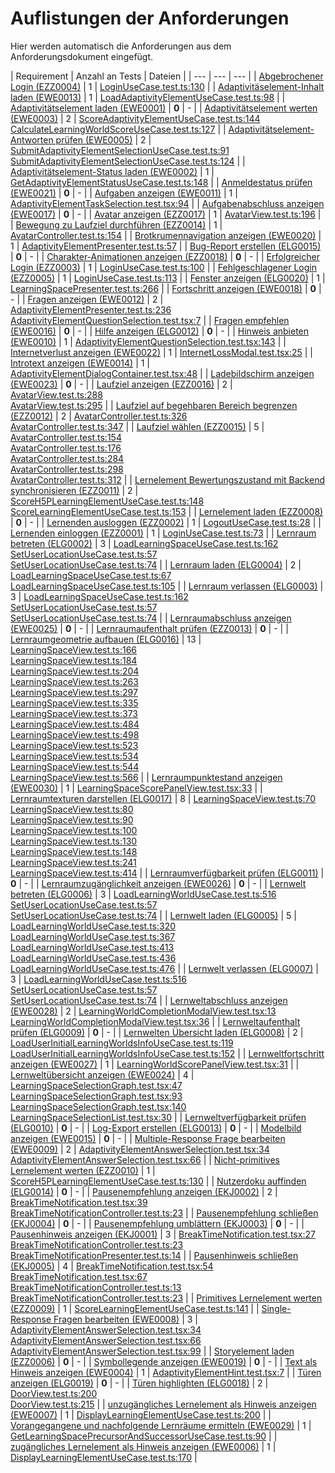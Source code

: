 # Auflistungen der Anforderungen

Hier werden automatisch die Anforderungen aus dem Anforderungsdokument eingefügt.

[//]: # (Script-Start)
| Requirement | Anzahl an Tests | Dateien |
| --- | --- | --- |
| [Abgebrochener Login (EZZ0004)](EZZ0004.md) | 1 | [LoginUseCase.test.ts:130](https://github.com/ProjektAdLer/2D_3D_AdLer/blob/main/src/Components/CoreTest/Application/UseCases/Login/LoginUseCase.test.ts#L130) |
| [Adaptivitäselement-Inhalt laden (EWE0013)](EWE0013.md) | 1 | [LoadAdaptivityElementUseCase.test.ts:98](https://github.com/ProjektAdLer/2D_3D_AdLer/blob/main/src/Components/CoreTest/Application/UseCases/Adaptivity/LoadAdaptivityElementUseCase/LoadAdaptivityElementUseCase.test.ts#L98) |
| [Adaptivitätselement laden (EWE0001)](EWE0001.md) | **0** | - |
| [Adaptivitätselement werten (EWE0003)](EWE0003.md) | 2 | [ScoreAdaptivityElementUseCase.test.ts:144](https://github.com/ProjektAdLer/2D_3D_AdLer/blob/main/src/Components/CoreTest/Application/UseCases/Adaptivity/ScoreAdaptivityElementUseCase/ScoreAdaptivityElementUseCase.test.ts#L144)<br/>[CalculateLearningWorldScoreUseCase.test.ts:127](https://github.com/ProjektAdLer/2D_3D_AdLer/blob/main/src/Components/CoreTest/Application/UseCases/CalculateLearningWorldScore/CalculateLearningWorldScoreUseCase.test.ts#L127) |
| [Adaptivitätselement-Antworten prüfen (EWE0005)](EWE0005.md) | 2 | [SubmitAdaptivityElementSelectionUseCase.test.ts:91](https://github.com/ProjektAdLer/2D_3D_AdLer/blob/main/src/Components/CoreTest/Application/UseCases/Adaptivity/SubmitAdaptivityElementSelectionUseCase/SubmitAdaptivityElementSelectionUseCase.test.ts#L91)<br/>[SubmitAdaptivityElementSelectionUseCase.test.ts:124](https://github.com/ProjektAdLer/2D_3D_AdLer/blob/main/src/Components/CoreTest/Application/UseCases/Adaptivity/SubmitAdaptivityElementSelectionUseCase/SubmitAdaptivityElementSelectionUseCase.test.ts#L124) |
| [Adaptivitätselement-Status laden (EWE0002)](EWE0002.md) | 1 | [GetAdaptivityElementStatusUseCase.test.ts:148](https://github.com/ProjektAdLer/2D_3D_AdLer/blob/main/src/Components/CoreTest/Application/UseCases/Adaptivity/GetAdaptivityElementStatusUseCase/GetAdaptivityElementStatusUseCase.test.ts#L148) |
| [Anmeldestatus prüfen (EWE0021)](EWE0021.md) | **0** | - |
| [Aufgaben anzeigen (EWE0011)](EWE0011.md) | 1 | [AdaptivityElementTaskSelection.test.tsx:94](https://github.com/ProjektAdLer/2D_3D_AdLer/blob/main/src/Components/CoreTest/Presentation/Adaptivity/AdaptivityElement/UIComponents/AdaptivityElementTaskSelection.test.tsx#L94) |
| [Aufgabenabschluss anzeigen (EWE0017)](EWE0017.md) | **0** | - |
| [Avatar anzeigen (EZZ0017)](EZZ0017.md) | 1 | [AvatarView.test.ts:196](https://github.com/ProjektAdLer/2D_3D_AdLer/blob/main/src/Components/CoreTest/Presentation/Babylon/Avatar/AvatarView.test.ts#L196) |
| [Bewegung zu Laufziel durchführen (EZZ0014)](EZZ0014.md) | 1 | [AvatarController.test.ts:154](https://github.com/ProjektAdLer/2D_3D_AdLer/blob/main/src/Components/CoreTest/Presentation/Babylon/Avatar/AvatarController.test.ts#L154) |
| [Brotkrumennavigation anzeigen (EWE0020)](EWE0020.md) | 1 | [AdaptivityElementPresenter.test.ts:57](https://github.com/ProjektAdLer/2D_3D_AdLer/blob/main/src/Components/CoreTest/Presentation/Adaptivity/AdaptivityElement/AdaptivityElementPresenter.test.ts#L57) |
| [Bug-Report erstellen (ELG0015)](ELG0015.md) | **0** | - |
| [Charakter-Animationen anzeigen (EZZ0018)](EZZ0018.md) | **0** | - |
| [Erfolgreicher Login (EZZ0003)](EZZ0003.md) | 1 | [LoginUseCase.test.ts:100](https://github.com/ProjektAdLer/2D_3D_AdLer/blob/main/src/Components/CoreTest/Application/UseCases/Login/LoginUseCase.test.ts#L100) |
| [Fehlgeschlagener Login (EZZ0005)](EZZ0005.md) | 1 | [LoginUseCase.test.ts:113](https://github.com/ProjektAdLer/2D_3D_AdLer/blob/main/src/Components/CoreTest/Application/UseCases/Login/LoginUseCase.test.ts#L113) |
| [Fenster anzeigen (ELG0020)](ELG0020.md) | 1 | [LearningSpacePresenter.test.ts:266](https://github.com/ProjektAdLer/2D_3D_AdLer/blob/main/src/Components/CoreTest/Presentation/Babylon/LearningSpaces/LearningSpacePresenter.test.ts#L266) |
| [Fortschritt anzeigen (EWE0018)](EWE0018.md) | **0** | - |
| [Fragen anzeigen (EWE0012)](EWE0012.md) | 2 | [AdaptivityElementPresenter.test.ts:236](https://github.com/ProjektAdLer/2D_3D_AdLer/blob/main/src/Components/CoreTest/Presentation/Adaptivity/AdaptivityElement/AdaptivityElementPresenter.test.ts#L236)<br/>[AdaptivityElementQuestionSelection.test.tsx:7](https://github.com/ProjektAdLer/2D_3D_AdLer/blob/main/src/Components/CoreTest/Presentation/Adaptivity/AdaptivityElement/UIComponents/AdaptivityElementQuestionSelection.test.tsx#L7) |
| [Fragen empfehlen (EWE0016)](EWE0016.md) | **0** | - |
| [Hilfe anzeigen (ELG0012)](ELG0012.md) | **0** | - |
| [Hinweis anbieten (EWE0010)](EWE0010.md) | 1 | [AdaptivityElementQuestionSelection.test.tsx:143](https://github.com/ProjektAdLer/2D_3D_AdLer/blob/main/src/Components/CoreTest/Presentation/Adaptivity/AdaptivityElement/UIComponents/AdaptivityElementQuestionSelection.test.tsx#L143) |
| [Internetverlust anzeigen (EWE0022)](EWE0022.md) | 1 | [InternetLossModal.test.tsx:25](https://github.com/ProjektAdLer/2D_3D_AdLer/blob/main/src/Components/CoreTest/Presentation/React/GeneralComponents/InternetLossModal/InternetLossModal.test.tsx#L25) |
| [Introtext anzeigen (EWE0014)](EWE0014.md) | 1 | [AdaptivityElementDialogContainer.test.tsx:48](https://github.com/ProjektAdLer/2D_3D_AdLer/blob/main/src/Components/CoreTest/Presentation/Adaptivity/AdaptivityElement/UIComponents/AdaptivityElementDialogContainer.test.tsx#L48) |
| [Ladebildschirm anzeigen (EWE0023)](EWE0023.md) | **0** | - |
| [Laufziel anzeigen (EZZ0016)](EZZ0016.md) | 2 | [AvatarView.test.ts:288](https://github.com/ProjektAdLer/2D_3D_AdLer/blob/main/src/Components/CoreTest/Presentation/Babylon/Avatar/AvatarView.test.ts#L288)<br/>[AvatarView.test.ts:295](https://github.com/ProjektAdLer/2D_3D_AdLer/blob/main/src/Components/CoreTest/Presentation/Babylon/Avatar/AvatarView.test.ts#L295) |
| [Laufziel auf begehbaren Bereich begrenzen (EZZ0012)](EZZ0012.md) | 2 | [AvatarController.test.ts:326](https://github.com/ProjektAdLer/2D_3D_AdLer/blob/main/src/Components/CoreTest/Presentation/Babylon/Avatar/AvatarController.test.ts#L326)<br/>[AvatarController.test.ts:347](https://github.com/ProjektAdLer/2D_3D_AdLer/blob/main/src/Components/CoreTest/Presentation/Babylon/Avatar/AvatarController.test.ts#L347) |
| [Laufziel wählen (EZZ0015)](EZZ0015.md) | 5 | [AvatarController.test.ts:154](https://github.com/ProjektAdLer/2D_3D_AdLer/blob/main/src/Components/CoreTest/Presentation/Babylon/Avatar/AvatarController.test.ts#L154)<br/>[AvatarController.test.ts:176](https://github.com/ProjektAdLer/2D_3D_AdLer/blob/main/src/Components/CoreTest/Presentation/Babylon/Avatar/AvatarController.test.ts#L176)<br/>[AvatarController.test.ts:284](https://github.com/ProjektAdLer/2D_3D_AdLer/blob/main/src/Components/CoreTest/Presentation/Babylon/Avatar/AvatarController.test.ts#L284)<br/>[AvatarController.test.ts:298](https://github.com/ProjektAdLer/2D_3D_AdLer/blob/main/src/Components/CoreTest/Presentation/Babylon/Avatar/AvatarController.test.ts#L298)<br/>[AvatarController.test.ts:312](https://github.com/ProjektAdLer/2D_3D_AdLer/blob/main/src/Components/CoreTest/Presentation/Babylon/Avatar/AvatarController.test.ts#L312) |
| [Lernelement Bewertungszustand mit Backend synchronisieren (EZZ0011)](EZZ0011.md) | 2 | [ScoreH5PLearningElementUseCase.test.ts:148](https://github.com/ProjektAdLer/2D_3D_AdLer/blob/main/src/Components/CoreTest/Application/UseCases/ScoreH5PLearningElement/ScoreH5PLearningElementUseCase.test.ts#L148)<br/>[ScoreLearningElementUseCase.test.ts:153](https://github.com/ProjektAdLer/2D_3D_AdLer/blob/main/src/Components/CoreTest/Application/UseCases/ScoreLearningElement/ScoreLearningElementUseCase.test.ts#L153) |
| [Lernelement laden (EZZ0008)](EZZ0008.md) | **0** | - |
| [Lernenden ausloggen (EZZ0002)](EZZ0002.md) | 1 | [LogoutUseCase.test.ts:28](https://github.com/ProjektAdLer/2D_3D_AdLer/blob/main/src/Components/CoreTest/Application/UseCases/Logout/LogoutUseCase.test.ts#L28) |
| [Lernenden einloggen (EZZ0001)](EZZ0001.md) | 1 | [LoginUseCase.test.ts:73](https://github.com/ProjektAdLer/2D_3D_AdLer/blob/main/src/Components/CoreTest/Application/UseCases/Login/LoginUseCase.test.ts#L73) |
| [Lernraum betreten (ELG0002)](ELG0002.md) | 3 | [LoadLearningSpaceUseCase.test.ts:162](https://github.com/ProjektAdLer/2D_3D_AdLer/blob/main/src/Components/CoreTest/Application/UseCases/LoadLearningSpaceUseCase/LoadLearningSpaceUseCase.test.ts#L162)<br/>[SetUserLocationUseCase.test.ts:57](https://github.com/ProjektAdLer/2D_3D_AdLer/blob/main/src/Components/CoreTest/Application/UseCases/SetUserLocation/SetUserLocationUseCase.test.ts#L57)<br/>[SetUserLocationUseCase.test.ts:74](https://github.com/ProjektAdLer/2D_3D_AdLer/blob/main/src/Components/CoreTest/Application/UseCases/SetUserLocation/SetUserLocationUseCase.test.ts#L74) |
| [Lernraum laden (ELG0004)](ELG0004.md) | 2 | [LoadLearningSpaceUseCase.test.ts:67](https://github.com/ProjektAdLer/2D_3D_AdLer/blob/main/src/Components/CoreTest/Application/UseCases/LoadLearningSpaceUseCase/LoadLearningSpaceUseCase.test.ts#L67)<br/>[LoadLearningSpaceUseCase.test.ts:105](https://github.com/ProjektAdLer/2D_3D_AdLer/blob/main/src/Components/CoreTest/Application/UseCases/LoadLearningSpaceUseCase/LoadLearningSpaceUseCase.test.ts#L105) |
| [Lernraum verlassen (ELG0003)](ELG0003.md) | 3 | [LoadLearningSpaceUseCase.test.ts:162](https://github.com/ProjektAdLer/2D_3D_AdLer/blob/main/src/Components/CoreTest/Application/UseCases/LoadLearningSpaceUseCase/LoadLearningSpaceUseCase.test.ts#L162)<br/>[SetUserLocationUseCase.test.ts:57](https://github.com/ProjektAdLer/2D_3D_AdLer/blob/main/src/Components/CoreTest/Application/UseCases/SetUserLocation/SetUserLocationUseCase.test.ts#L57)<br/>[SetUserLocationUseCase.test.ts:74](https://github.com/ProjektAdLer/2D_3D_AdLer/blob/main/src/Components/CoreTest/Application/UseCases/SetUserLocation/SetUserLocationUseCase.test.ts#L74) |
| [Lernraumabschluss anzeigen (EWE0025)](EWE0025.md) | **0** | - |
| [Lernraumaufenthalt prüfen (EZZ0013)](EZZ0013.md) | **0** | - |
| [Lernraumgeometrie aufbauen (ELG0016)](ELG0016.md) | 13 | [LearningSpaceView.test.ts:166](https://github.com/ProjektAdLer/2D_3D_AdLer/blob/main/src/Components/CoreTest/Presentation/Babylon/LearningSpaces/LearningSpaceView.test.ts#L166)<br/>[LearningSpaceView.test.ts:184](https://github.com/ProjektAdLer/2D_3D_AdLer/blob/main/src/Components/CoreTest/Presentation/Babylon/LearningSpaces/LearningSpaceView.test.ts#L184)<br/>[LearningSpaceView.test.ts:204](https://github.com/ProjektAdLer/2D_3D_AdLer/blob/main/src/Components/CoreTest/Presentation/Babylon/LearningSpaces/LearningSpaceView.test.ts#L204)<br/>[LearningSpaceView.test.ts:263](https://github.com/ProjektAdLer/2D_3D_AdLer/blob/main/src/Components/CoreTest/Presentation/Babylon/LearningSpaces/LearningSpaceView.test.ts#L263)<br/>[LearningSpaceView.test.ts:297](https://github.com/ProjektAdLer/2D_3D_AdLer/blob/main/src/Components/CoreTest/Presentation/Babylon/LearningSpaces/LearningSpaceView.test.ts#L297)<br/>[LearningSpaceView.test.ts:335](https://github.com/ProjektAdLer/2D_3D_AdLer/blob/main/src/Components/CoreTest/Presentation/Babylon/LearningSpaces/LearningSpaceView.test.ts#L335)<br/>[LearningSpaceView.test.ts:373](https://github.com/ProjektAdLer/2D_3D_AdLer/blob/main/src/Components/CoreTest/Presentation/Babylon/LearningSpaces/LearningSpaceView.test.ts#L373)<br/>[LearningSpaceView.test.ts:484](https://github.com/ProjektAdLer/2D_3D_AdLer/blob/main/src/Components/CoreTest/Presentation/Babylon/LearningSpaces/LearningSpaceView.test.ts#L484)<br/>[LearningSpaceView.test.ts:498](https://github.com/ProjektAdLer/2D_3D_AdLer/blob/main/src/Components/CoreTest/Presentation/Babylon/LearningSpaces/LearningSpaceView.test.ts#L498)<br/>[LearningSpaceView.test.ts:523](https://github.com/ProjektAdLer/2D_3D_AdLer/blob/main/src/Components/CoreTest/Presentation/Babylon/LearningSpaces/LearningSpaceView.test.ts#L523)<br/>[LearningSpaceView.test.ts:534](https://github.com/ProjektAdLer/2D_3D_AdLer/blob/main/src/Components/CoreTest/Presentation/Babylon/LearningSpaces/LearningSpaceView.test.ts#L534)<br/>[LearningSpaceView.test.ts:544](https://github.com/ProjektAdLer/2D_3D_AdLer/blob/main/src/Components/CoreTest/Presentation/Babylon/LearningSpaces/LearningSpaceView.test.ts#L544)<br/>[LearningSpaceView.test.ts:566](https://github.com/ProjektAdLer/2D_3D_AdLer/blob/main/src/Components/CoreTest/Presentation/Babylon/LearningSpaces/LearningSpaceView.test.ts#L566) |
| [Lernraumpunktestand anzeigen (EWE0030)](EWE0030.md) | 1 | [LearningSpaceScorePanelView.test.tsx:33](https://github.com/ProjektAdLer/2D_3D_AdLer/blob/main/src/Components/CoreTest/Presentation/React/LearningSpaceDisplay/LearningSpaceScorePanel/LearningSpaceScorePanelView.test.tsx#L33) |
| [Lernraumtexturen darstellen (ELG0017)](ELG0017.md) | 8 | [LearningSpaceView.test.ts:70](https://github.com/ProjektAdLer/2D_3D_AdLer/blob/main/src/Components/CoreTest/Presentation/Babylon/LearningSpaces/LearningSpaceView.test.ts#L70)<br/>[LearningSpaceView.test.ts:80](https://github.com/ProjektAdLer/2D_3D_AdLer/blob/main/src/Components/CoreTest/Presentation/Babylon/LearningSpaces/LearningSpaceView.test.ts#L80)<br/>[LearningSpaceView.test.ts:90](https://github.com/ProjektAdLer/2D_3D_AdLer/blob/main/src/Components/CoreTest/Presentation/Babylon/LearningSpaces/LearningSpaceView.test.ts#L90)<br/>[LearningSpaceView.test.ts:100](https://github.com/ProjektAdLer/2D_3D_AdLer/blob/main/src/Components/CoreTest/Presentation/Babylon/LearningSpaces/LearningSpaceView.test.ts#L100)<br/>[LearningSpaceView.test.ts:130](https://github.com/ProjektAdLer/2D_3D_AdLer/blob/main/src/Components/CoreTest/Presentation/Babylon/LearningSpaces/LearningSpaceView.test.ts#L130)<br/>[LearningSpaceView.test.ts:148](https://github.com/ProjektAdLer/2D_3D_AdLer/blob/main/src/Components/CoreTest/Presentation/Babylon/LearningSpaces/LearningSpaceView.test.ts#L148)<br/>[LearningSpaceView.test.ts:241](https://github.com/ProjektAdLer/2D_3D_AdLer/blob/main/src/Components/CoreTest/Presentation/Babylon/LearningSpaces/LearningSpaceView.test.ts#L241)<br/>[LearningSpaceView.test.ts:414](https://github.com/ProjektAdLer/2D_3D_AdLer/blob/main/src/Components/CoreTest/Presentation/Babylon/LearningSpaces/LearningSpaceView.test.ts#L414) |
| [Lernraumverfügbarkeit prüfen (ELG0011)](ELG0011.md) | **0** | - |
| [Lernraumzugänglichkeit anzeigen (EWE0026)](EWE0026.md) | **0** | - |
| [Lernwelt betreten (ELG0006)](ELG0006.md) | 3 | [LoadLearningWorldUseCase.test.ts:516](https://github.com/ProjektAdLer/2D_3D_AdLer/blob/main/src/Components/CoreTest/Application/UseCases/LoadLearningWorld/LoadLearningWorldUseCase.test.ts#L516)<br/>[SetUserLocationUseCase.test.ts:57](https://github.com/ProjektAdLer/2D_3D_AdLer/blob/main/src/Components/CoreTest/Application/UseCases/SetUserLocation/SetUserLocationUseCase.test.ts#L57)<br/>[SetUserLocationUseCase.test.ts:74](https://github.com/ProjektAdLer/2D_3D_AdLer/blob/main/src/Components/CoreTest/Application/UseCases/SetUserLocation/SetUserLocationUseCase.test.ts#L74) |
| [Lernwelt laden (ELG0005)](ELG0005.md) | 5 | [LoadLearningWorldUseCase.test.ts:320](https://github.com/ProjektAdLer/2D_3D_AdLer/blob/main/src/Components/CoreTest/Application/UseCases/LoadLearningWorld/LoadLearningWorldUseCase.test.ts#L320)<br/>[LoadLearningWorldUseCase.test.ts:367](https://github.com/ProjektAdLer/2D_3D_AdLer/blob/main/src/Components/CoreTest/Application/UseCases/LoadLearningWorld/LoadLearningWorldUseCase.test.ts#L367)<br/>[LoadLearningWorldUseCase.test.ts:413](https://github.com/ProjektAdLer/2D_3D_AdLer/blob/main/src/Components/CoreTest/Application/UseCases/LoadLearningWorld/LoadLearningWorldUseCase.test.ts#L413)<br/>[LoadLearningWorldUseCase.test.ts:436](https://github.com/ProjektAdLer/2D_3D_AdLer/blob/main/src/Components/CoreTest/Application/UseCases/LoadLearningWorld/LoadLearningWorldUseCase.test.ts#L436)<br/>[LoadLearningWorldUseCase.test.ts:476](https://github.com/ProjektAdLer/2D_3D_AdLer/blob/main/src/Components/CoreTest/Application/UseCases/LoadLearningWorld/LoadLearningWorldUseCase.test.ts#L476) |
| [Lernwelt verlassen (ELG0007)](ELG0007.md) | 3 | [LoadLearningWorldUseCase.test.ts:516](https://github.com/ProjektAdLer/2D_3D_AdLer/blob/main/src/Components/CoreTest/Application/UseCases/LoadLearningWorld/LoadLearningWorldUseCase.test.ts#L516)<br/>[SetUserLocationUseCase.test.ts:57](https://github.com/ProjektAdLer/2D_3D_AdLer/blob/main/src/Components/CoreTest/Application/UseCases/SetUserLocation/SetUserLocationUseCase.test.ts#L57)<br/>[SetUserLocationUseCase.test.ts:74](https://github.com/ProjektAdLer/2D_3D_AdLer/blob/main/src/Components/CoreTest/Application/UseCases/SetUserLocation/SetUserLocationUseCase.test.ts#L74) |
| [Lernweltabschluss anzeigen (EWE0028)](EWE0028.md) | 2 | [LearningWorldCompletionModalView.test.tsx:13](https://github.com/ProjektAdLer/2D_3D_AdLer/blob/main/src/Components/CoreTest/Presentation/React/LearningSpaceMenu/LearningWorldCompletionModal/LearningWorldCompletionModalView.test.tsx#L13)<br/>[LearningWorldCompletionModalView.test.tsx:36](https://github.com/ProjektAdLer/2D_3D_AdLer/blob/main/src/Components/CoreTest/Presentation/React/LearningSpaceMenu/LearningWorldCompletionModal/LearningWorldCompletionModalView.test.tsx#L36) |
| [Lernweltaufenthalt prüfen (ELG0009)](ELG0009.md) | **0** | - |
| [Lernwelten Übersicht laden (ELG0008)](ELG0008.md) | 2 | [LoadUserInitialLearningWorldsInfoUseCase.test.ts:119](https://github.com/ProjektAdLer/2D_3D_AdLer/blob/main/src/Components/CoreTest/Application/UseCases/LoadUserInitialLearningWorldsInfo/LoadUserInitialLearningWorldsInfoUseCase.test.ts#L119)<br/>[LoadUserInitialLearningWorldsInfoUseCase.test.ts:152](https://github.com/ProjektAdLer/2D_3D_AdLer/blob/main/src/Components/CoreTest/Application/UseCases/LoadUserInitialLearningWorldsInfo/LoadUserInitialLearningWorldsInfoUseCase.test.ts#L152) |
| [Lernweltfortschritt anzeigen (EWE0027)](EWE0027.md) | 1 | [LearningWorldScorePanelView.test.tsx:31](https://github.com/ProjektAdLer/2D_3D_AdLer/blob/main/src/Components/CoreTest/Presentation/React/LearningSpaceDisplay/LearningWorldScorePanel/LearningWorldScorePanelView.test.tsx#L31) |
| [Lernweltübersicht anzeigen (EWE0024)](EWE0024.md) | 4 | [LearningSpaceSelectionGraph.test.tsx:47](https://github.com/ProjektAdLer/2D_3D_AdLer/blob/main/src/Components/CoreTest/Presentation/React/LearningSpaceMenu/LearningSpaceSelection/LearningSpaceSelectionGraph.test.tsx#L47)<br/>[LearningSpaceSelectionGraph.test.tsx:93](https://github.com/ProjektAdLer/2D_3D_AdLer/blob/main/src/Components/CoreTest/Presentation/React/LearningSpaceMenu/LearningSpaceSelection/LearningSpaceSelectionGraph.test.tsx#L93)<br/>[LearningSpaceSelectionGraph.test.tsx:140](https://github.com/ProjektAdLer/2D_3D_AdLer/blob/main/src/Components/CoreTest/Presentation/React/LearningSpaceMenu/LearningSpaceSelection/LearningSpaceSelectionGraph.test.tsx#L140)<br/>[LearningSpaceSelectionList.test.tsx:30](https://github.com/ProjektAdLer/2D_3D_AdLer/blob/main/src/Components/CoreTest/Presentation/React/LearningSpaceMenu/LearningSpaceSelection/LearningSpaceSelectionList.test.tsx#L30) |
| [Lernweltverfügbarkeit prüfen (ELG0010)](ELG0010.md) | **0** | - |
| [Log-Export erstellen (ELG0013)](ELG0013.md) | **0** | - |
| [Modelbild anzeigen (EWE0015)](EWE0015.md) | **0** | - |
| [Multiple-Response Frage bearbeiten (EWE0009)](EWE0009.md) | 2 | [AdaptivityElementAnswerSelection.test.tsx:34](https://github.com/ProjektAdLer/2D_3D_AdLer/blob/main/src/Components/CoreTest/Presentation/Adaptivity/AdaptivityElement/UIComponents/AdaptivityElementAnswerSelection.test.tsx#L34)<br/>[AdaptivityElementAnswerSelection.test.tsx:66](https://github.com/ProjektAdLer/2D_3D_AdLer/blob/main/src/Components/CoreTest/Presentation/Adaptivity/AdaptivityElement/UIComponents/AdaptivityElementAnswerSelection.test.tsx#L66) |
| [Nicht-primitives Lernelement werten (EZZ0010)](EZZ0010.md) | 1 | [ScoreH5PLearningElementUseCase.test.ts:130](https://github.com/ProjektAdLer/2D_3D_AdLer/blob/main/src/Components/CoreTest/Application/UseCases/ScoreH5PLearningElement/ScoreH5PLearningElementUseCase.test.ts#L130) |
| [Nutzerdoku auffinden (ELG0014)](ELG0014.md) | **0** | - |
| [Pausenempfehlung anzeigen  (EKJ0002)](EKJ0002.md) | 2 | [BreakTimeNotification.test.tsx:39](https://github.com/ProjektAdLer/2D_3D_AdLer/blob/main/src/Components/CoreTest/Presentation/Adaptivity/BreakTimeNotification/BreakTimeNotification.test.tsx#L39)<br/>[BreakTimeNotificationController.test.ts:23](https://github.com/ProjektAdLer/2D_3D_AdLer/blob/main/src/Components/CoreTest/Presentation/Adaptivity/BreakTimeNotification/BreakTimeNotificationController.test.ts#L23) |
| [Pausenempfehlung schließen (EKJ0004)](EKJ0004.md) | **0** | - |
| [Pausenempfehlung umblättern (EKJ0003)](EKJ0003.md) | **0** | - |
| [Pausenhinweis anzeigen (EKJ0001)](EKJ0001.md) | 3 | [BreakTimeNotification.test.tsx:27](https://github.com/ProjektAdLer/2D_3D_AdLer/blob/main/src/Components/CoreTest/Presentation/Adaptivity/BreakTimeNotification/BreakTimeNotification.test.tsx#L27)<br/>[BreakTimeNotificationController.test.ts:23](https://github.com/ProjektAdLer/2D_3D_AdLer/blob/main/src/Components/CoreTest/Presentation/Adaptivity/BreakTimeNotification/BreakTimeNotificationController.test.ts#L23)<br/>[BreakTimeNotificationPresenter.test.ts:14](https://github.com/ProjektAdLer/2D_3D_AdLer/blob/main/src/Components/CoreTest/Presentation/Adaptivity/BreakTimeNotification/BreakTimeNotificationPresenter.test.ts#L14) |
| [Pausenhinweis schließen (EKJ0005)](EKJ0005.md) | 4 | [BreakTimeNotification.test.tsx:54](https://github.com/ProjektAdLer/2D_3D_AdLer/blob/main/src/Components/CoreTest/Presentation/Adaptivity/BreakTimeNotification/BreakTimeNotification.test.tsx#L54)<br/>[BreakTimeNotification.test.tsx:67](https://github.com/ProjektAdLer/2D_3D_AdLer/blob/main/src/Components/CoreTest/Presentation/Adaptivity/BreakTimeNotification/BreakTimeNotification.test.tsx#L67)<br/>[BreakTimeNotificationController.test.ts:13](https://github.com/ProjektAdLer/2D_3D_AdLer/blob/main/src/Components/CoreTest/Presentation/Adaptivity/BreakTimeNotification/BreakTimeNotificationController.test.ts#L13)<br/>[BreakTimeNotificationController.test.ts:23](https://github.com/ProjektAdLer/2D_3D_AdLer/blob/main/src/Components/CoreTest/Presentation/Adaptivity/BreakTimeNotification/BreakTimeNotificationController.test.ts#L23) |
| [Primitives Lernelement werten (EZZ0009)](EZZ0009.md) | 1 | [ScoreLearningElementUseCase.test.ts:141](https://github.com/ProjektAdLer/2D_3D_AdLer/blob/main/src/Components/CoreTest/Application/UseCases/ScoreLearningElement/ScoreLearningElementUseCase.test.ts#L141) |
| [Single-Response Fragen bearbeiten (EWE0008)](EWE0008.md) | 3 | [AdaptivityElementAnswerSelection.test.tsx:34](https://github.com/ProjektAdLer/2D_3D_AdLer/blob/main/src/Components/CoreTest/Presentation/Adaptivity/AdaptivityElement/UIComponents/AdaptivityElementAnswerSelection.test.tsx#L34)<br/>[AdaptivityElementAnswerSelection.test.tsx:66](https://github.com/ProjektAdLer/2D_3D_AdLer/blob/main/src/Components/CoreTest/Presentation/Adaptivity/AdaptivityElement/UIComponents/AdaptivityElementAnswerSelection.test.tsx#L66)<br/>[AdaptivityElementAnswerSelection.test.tsx:99](https://github.com/ProjektAdLer/2D_3D_AdLer/blob/main/src/Components/CoreTest/Presentation/Adaptivity/AdaptivityElement/UIComponents/AdaptivityElementAnswerSelection.test.tsx#L99) |
| [Storyelement laden (EZZ0006)](EZZ0006.md) | **0** | - |
| [Symbollegende anzeigen (EWE0019)](EWE0019.md) | **0** | - |
| [Text als Hinweis anzeigen (EWE0004)](EWE0004.md) | 1 | [AdaptivityElementHint.test.tsx:7](https://github.com/ProjektAdLer/2D_3D_AdLer/blob/main/src/Components/CoreTest/Presentation/Adaptivity/AdaptivityElement/UIComponents/AdaptivityElementHint.test.tsx#L7) |
| [Türen anzeigen (ELG0019)](ELG0019.md) | **0** | - |
| [Türen highlighten (ELG0018)](ELG0018.md) | 2 | [DoorView.test.ts:200](https://github.com/ProjektAdLer/2D_3D_AdLer/blob/main/src/Components/CoreTest/Presentation/Babylon/Door/DoorView.test.ts#L200)<br/>[DoorView.test.ts:215](https://github.com/ProjektAdLer/2D_3D_AdLer/blob/main/src/Components/CoreTest/Presentation/Babylon/Door/DoorView.test.ts#L215) |
| [unzugängliches Lernelement als Hinweis anzeigen (EWE0007)](EWE0007.md) | 1 | [DisplayLearningElementUseCase.test.ts:200](https://github.com/ProjektAdLer/2D_3D_AdLer/blob/main/src/Components/CoreTest/Application/UseCases/Adaptivity/DisplayLearningElementUseCase/DisplayLearningElementUseCase.test.ts#L200) |
| [Vorangegangene und nachfolgende Lernräume ermitteln (EWE0029)](EWE0029.md) | 1 | [GetLearningSpacePrecursorAndSuccessorUseCase.test.ts:90](https://github.com/ProjektAdLer/2D_3D_AdLer/blob/main/src/Components/CoreTest/Application/UseCases/GetLearningSpacePrecursorAndSuccessor/GetLearningSpacePrecursorAndSuccessorUseCase.test.ts#L90) |
| [zugängliches Lernelement als Hinweis anzeigen (EWE0006)](EWE0006.md) | 1 | [DisplayLearningElementUseCase.test.ts:170](https://github.com/ProjektAdLer/2D_3D_AdLer/blob/main/src/Components/CoreTest/Application/UseCases/Adaptivity/DisplayLearningElementUseCase/DisplayLearningElementUseCase.test.ts#L170) |